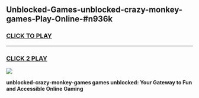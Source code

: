 
## Unblocked-Games-unblocked-crazy-monkey-games-Play-Online-#n936k
<h3>
<a href="https://premium.freeplayer.one?title=unblocked-crazy-monkey-games&ref=27F">CLICK TO PLAY</a></h3>
<hr>

<h3>
<a href="https://premium.freeplayer.one?title=unblocked-crazy-monkey-games&ref=27F">CLICK 2 PLAY</a>
  
</h3>

<a href="https://premium.freeplayer.one?title=unblocked-crazy-monkey-games&ref=27F"><img src="https://clearcache.store/games.png"></a>


**unblocked-crazy-monkey-games games unblocked: Your Gateway to Fun and Accessible Online Gaming**
